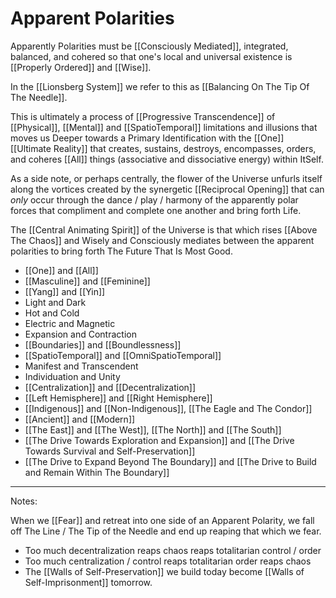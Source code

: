 # Apparent Polarities

Apparently Polarities must be [[Consciously Mediated]], integrated, balanced, and cohered so that one's local and universal existence is [[Properly Ordered]] and [[Wise]]. 

In the [[Lionsberg System]] we refer to this as [[Balancing On The Tip Of The Needle]].  

This is ultimately a process of [[Progressive Transcendence]] of [[Physical]], [[Mental]] and [[SpatioTemporal]] limitations and illusions that moves us Deeper towards a Primary Identification with the [[One]] [[Ultimate Reality]] that creates, sustains, destroys, encompasses, orders, and coheres [[All]] things (associative and dissociative energy) within ItSelf. 

As a side note, or perhaps centrally, the flower of the Universe unfurls itself along the vortices created by the synergetic [[Reciprocal Opening]] that can *only* occur through the dance / play / harmony of the apparently polar forces that compliment and complete one another and bring forth Life. 

The [[Central Animating Spirit]] of the Universe is that which rises [[Above The Chaos]] and Wisely and Consciously mediates between the apparent polarities to bring forth The Future That Is Most Good. 

- [[One]] and [[All]]  
- [[Masculine]] and [[Feminine]]  
- [[Yang]] and [[Yin]]   
- Light and Dark    
- Hot and Cold  
- Electric and Magnetic  
- Expansion and Contraction  
- [[Boundaries]] and [[Boundlessness]]  
- [[SpatioTemporal]] and [[OmniSpatioTemporal]]  
- Manifest and Transcendent  
- Individuation and Unity 
- [[Centralization]] and [[Decentralization]]  
- [[Left Hemisphere]] and [[Right Hemisphere]]  
- [[Indigenous]] and [[Non-Indigenous]], [[The Eagle and The Condor]]  
- [[Ancient]] and [[Modern]]  
- [[The East]] and [[The West]], [[The North]] and [[The South]]  
- [[The Drive Towards Exploration and Expansion]]  and [[The Drive Towards Survival and Self-Preservation]] 
- [[The Drive to Expand Beyond The Boundary]] and [[The Drive to Build and Remain Within The Boundary]]   

____
Notes: 

When we [[Fear]] and retreat into one side of an Apparent Polarity, we fall off The Line / The Tip of the Needle and end up reaping that which we fear. 

- Too much decentralization reaps chaos reaps totalitarian control / order 
- Too much centralization / control reaps totalitarian order reaps chaos 
- The [[Walls of Self-Preservation]] we build today become [[Walls of Self-Imprisonment]] tomorrow.  

